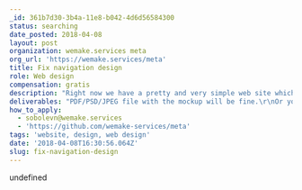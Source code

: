 ```yaml
---
_id: 361b7d30-3b4a-11e8-b042-4d6d56584300
status: searching
date_posted: 2018-04-08
layout: post
organization: wemake.services meta
org_url: 'https://wemake.services/meta'
title: Fix navigation design
role: Web design
compensation: gratis
description: "Right now we have a pretty and very simple web site which describes our business processes.\r\nThe only thing that's not right is navigation bar.\r\n\r\nI really think that it is complicated and does not feel natural. And some users report that it is hard for them to figure out how to use it.\r\nBut, I can fix this by myself.\r\n\r\nWhat's required?\r\nWe need to create **simple** yet useful navigation bar, which won't take users attention from the content.\r\n\r\nWe also do not use anything except vanilla `javascript`.\r\n\r\nWe offer you to be mentioned in our `CONTRIBUTORS.md` file."
deliverables: "PDF/PSD/JPEG file with the mockup will be fine.\r\nOr you can send us a PR with the fix if you want to. https://github.com/wemake-services/meta"
how_to_apply:
  - sobolevn@wemake.services
  - 'https://github.com/wemake-services/meta'
tags: 'website, design, web design'
date: '2018-04-08T16:30:56.064Z'
slug: fix-navigation-design
---
```

undefined
